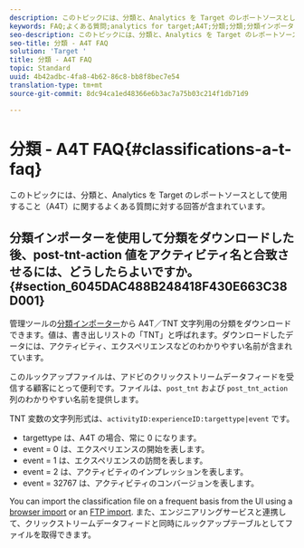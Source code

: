 ```yaml
---
description: このトピックには、分類と、Analytics を Target のレポートソースとして使用すること（A4T）に関するよくある質問に対する回答が含まれています。
keywords: FAQ;よくある質問;analytics for target;A4T;分類;分類;分類インポーター; post-tnt-action
seo-description: このトピックには、分類と、Analytics を Target のレポートソースとして使用すること（A4T）に関するよくある質問に対する回答が含まれています。
seo-title: 分類 - A4T FAQ
solution: 'Target '
title: 分類 - A4T FAQ
topic: Standard
uuid: 4b42adbc-4fa8-4b62-86c8-bb8f8bec7e54
translation-type: tm+mt
source-git-commit: 8dc94ca1ed48366e6b3ac7a75b03c214f1db71d9

---
```



# 分類 - A4T FAQ{#classifications-a-t-faq}

このトピックには、分類と、Analytics を Target のレポートソースとして使用すること（A4T）に関するよくある質問に対する回答が含まれています。

## 分類インポーターを使用して分類をダウンロードした後、post-tnt-action 値をアクティビティ名と合致させるには、どうしたらよいですか。{#section_6045DAC488B248418F430E663C38D001}

管理ツールの[分類インポーター](https://docs.adobe.com/content/help/en/analytics/components/classifications/classifications-importer/c-working-with-saint.html)から A4T／TNT 文字列用の分類をダウンロードできます。値は、書き出しリストの「TNT」と呼ばれます。ダウンロードしたデータには、アクティビティ、エクスペリエンスなどのわかりやすい名前が含まれています。

このルックアップファイルは、アドビのクリックストリームデータフィードを受信する顧客にとって便利です。ファイルは、`post_tnt` および `post_tnt_action` 列のわかりやすい名前を提供します。

TNT 変数の文字列形式は、`activityID:experienceID:targettype|event` です。

* targettype は、A4T の場合、常に 0 になります。
* event = 0 は、エクスペリエンスの開始を表します。
* event = 1 は、エクスペリエンスの訪問を表します。
* event = 2 は、アクティビティのインプレッションを表します。
* event = 32767 は、アクティビティのコンバージョンを表します。

You can import the classification file on a frequent basis from the UI using a [browser import](https://docs.adobe.com/help/en/analytics/components/classifications/classifications-importer/browser-import.html) or an [FTP import](https://docs.adobe.com/help/en/analytics/components/classifications/classifications-importer/import-file.html). また、エンジニアリングサービスと連携して、クリックストリームデータフィードと同時にルックアップテーブルとしてファイルを取得できます。

